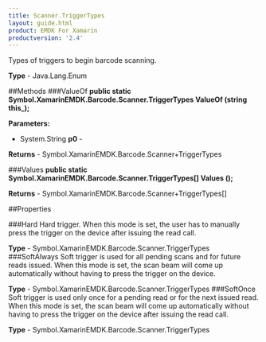 ```yaml
---
title: Scanner.TriggerTypes
layout: guide.html 
product: EMDK For Xamarin 
productversion: '2.4' 
---
```

Types of triggers to begin barcode scanning.

**Type** - Java.Lang.Enum

##Methods
###ValueOf
**public static Symbol.XamarinEMDK.Barcode.Scanner.TriggerTypes ValueOf (string this_);**


        

**Parameters:** 

* System.String **p0** - 

**Returns** - Symbol.XamarinEMDK.Barcode.Scanner+TriggerTypes

###Values
**public static Symbol.XamarinEMDK.Barcode.Scanner.TriggerTypes[] Values ();**


        


**Returns** - Symbol.XamarinEMDK.Barcode.Scanner+TriggerTypes[]

##Properties

###Hard
Hard trigger. When this mode is set, the user has to manually press the trigger on the device after issuing the read call.

**Type** - Symbol.XamarinEMDK.Barcode.Scanner.TriggerTypes
###SoftAlways
Soft trigger is used for all pending scans and for future reads issued. When this mode is set, the scan beam will come up automatically without having to press the trigger on the device.

**Type** - Symbol.XamarinEMDK.Barcode.Scanner.TriggerTypes
###SoftOnce
Soft trigger is used only once for a pending read or for the next issued read. When this mode is set, the scan beam will come up automatically without having to press the trigger on the device after issuing the read call.

**Type** - Symbol.XamarinEMDK.Barcode.Scanner.TriggerTypes


